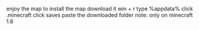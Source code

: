 enjoy the map
to install the map
download it
win + r
type %appdata%
click .minecraft
click saves
paste the downloaded folder
note: only on minecraft 1.8

